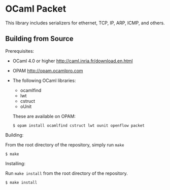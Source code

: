 OCaml Packet
========

This library includes serializers for ethernet, TCP, IP, ARP, ICMP, and others.

Building from Source
--------------------

Prerequisites:

- OCaml 4.0 or higher <http://caml.inria.fr/download.en.html>

- OPAM <http://opam.ocamlpro.com>

- The following OCaml libraries:

  - ocamlfind
  - lwt
  - cstruct 
  - oUnit

  These are available on OPAM:

  ```
  $ opam install ocamlfind cstruct lwt ounit openflow packet
  ```

Building:

From the root directory of the repository, simply run `make`

  ```
  $ make
  ```

Installing:

Run `make install` from the root directory of the repository.

  ```
  $ make install
  ```

